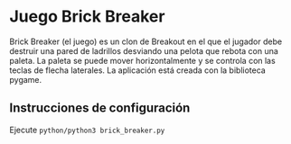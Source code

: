 # Juego Brick Breaker

Brick Breaker (el juego) es un clon de Breakout en el que el jugador debe destruir una pared de ladrillos desviando una pelota que rebota con una paleta. La paleta se puede mover horizontalmente y se controla con las teclas de flecha laterales.
La aplicación está creada con la biblioteca pygame.

## Instrucciones de configuración

Ejecute `python/python3 brick_breaker.py`